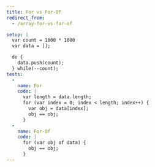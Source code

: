 ```yaml
---
title: For vs For-Of
redirect_from:
  - /array-for-vs-for-of

setup: |
  var count = 1000 * 1000
  var data = [];

  do {
    data.push(count);
  } while(--count);
tests:
  -
    name: For
    code: |
      var length = data.length;
      for (var index = 0; index < length; index++) {
        var obj = data[index];
        obj == obj;
      }
  -
    name: For-Of
    code: |
      for (var obj of data) {
        obj == obj;
      }
---
```


